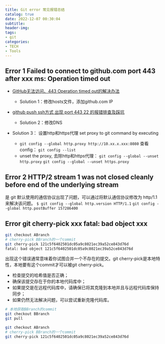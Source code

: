 ```yaml
---
title: Git error 常见报错总结
catalog: true
date: 2022-12-07 00:30:04
subtitle:
header-img:
tags:
- git
categories:
- TECH
- Tools
---
```


## Error 1 Failed to connect to github.com port 443 after xxx ms: Operation timed out

- [GitHub无法访问、443 Operation timed out的解决办法](https://juejin.cn/post/6844904193170341896)
  - Solution 1：修改hosts文件，添加github.com IP
- [github push ssh方式 出现 port 443 22 的报错排查及踩坑](https://juejin.cn/post/7101271526061637668)
  - Solution 2：修改DNS

- Solution 3： 设置http和https代理 set proxy to git command by executing
  - `git config --global http.proxy http://10.xx.x.xxx:8080` 查看config： `git config --list`
  <!-- - `git config --global http.proxy http://10.27.7.110:8080` -->
  - unset the proxy, 去除http和https代理：
    `git config --global --unset http.proxy`
    `git config --global --unset https.proxy`

## Error 2 HTTP/2 stream 1 was not closed cleanly before end of the underlying stream

是 git 默认使用的通信协议出现了问题，可以通过将默认通信协议修改为 http/1.1 来解决该问题。
`$ git config --global http.version HTTP/1.1`
`git config --global http.postBuffer 157286400`

## Error git cherry-pick xxx  fatal: bad object xxx

```bash
git checkout ABranch
# cherry-pick BBranch的一个commit
git cherry-pick 121c5f6402501dc05a9c8021ec39a52ce843d76d
fatal: bad object 121c5f6402501dc05a9c8021ec39a52ce843d76d
```

出现这个错误通常意味着你试图合并一个不存在的提交。git cherry-pick是本地特性，本地要有这个commit才可以被git cherry-pick。

- 检查提交的哈希值是否正确；
- 确保该提交存在于你的本地代码库中；
- 如果提交是在远程代码库中，请确保已将其克隆到本地并且与远程代码库保持同步；
- 如果仍然无法解决问题，可以尝试重新克隆代码库。

```bash
# 本地获取BBranch的commit
git checkout BBranch
git pull

git checkout ABranch
# cherry-pick BBranch的一个commit
git cherry-pick 121c5f6402501dc05a9c8021ec39a52ce843d76d
```
